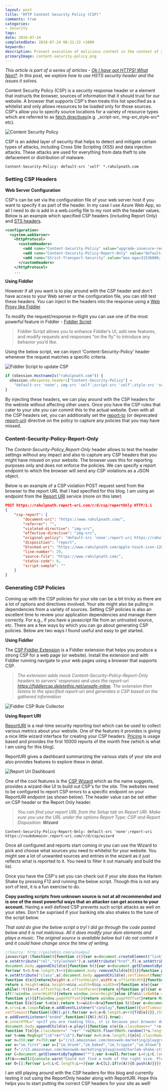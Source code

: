 ```yaml
---
layout: post
title: "HTTP Content Security Policy (CSP)"
comments: true
categories: 
- Security
tags: 
date: 2018-07-24
completedDate: 2018-07-24 06:21:22 +1000
keywords: 
description: Prevent execution of malicious content in the context of your website.
primaryImage: content-security-policy.png
---
```

_This article is part of a series of articles - [Ok I have got HTTPS! What Next?](/blog/ok-i-have-got-https-what-next/). In this post, we explore how to use HSTS security header and the issues it solves._

Content Security Policy (CSP) is a security response header or a <meta> element that instructs the browser, sources of information that it should trust for our website. A browser that supports CSP's then treats this list specified as a whitelist and only allows resources to be loaded only for those sources. CSP's allow you to specify source locations for a variety of resource types which are referred to as [fetch directives](https://developer.mozilla.org/en-US/docs/Glossary/Fetch_directive)(e.g. \_script-src, img-src,style-src\* etc).

<img src="{{site.images_root}}/content-security-policy.png" alt="Content Security Policy"  class="center" />

CSP is an added layer of security that helps to detect and mitigate certain types of attacks, including Cross Site Scripting (XSS) and data injection attacks. These attacks are used for everything from data theft to site defacement or distribution of malware.

```text Example
Content-Security-Policy: default-src 'self' *.rahulpnath.com
```

### Setting CSP Headers

**Web Server Configuration**

CSP's can be set via the configuration file of your web server host if you want to specify it as part of the header. In my case I use Azure Web App, so all I need to do is add in a web.config file to my root with the header values. Below is an example which specified CSP headers (including Report Only) and [STS headers](/blog/http-strict-transport-security-sts-or-hsts/).

```xml Web.config Sample
<configuration>
  <system.webServer>
    <httpProtocol>
      <customHeaders>
        <add name="Content-Security-Policy" value="upgrade-insecure-requests;"/>
        <add name="Content-Security-Policy-Report-Only" value="default-src 'none';report-uri https://rahulpnath.report-uri.com/r/d/csp/reportOnly" />
        <add name="Strict-Transport-Security" value="max-age=31536000; includeSubDomains; preload"/>
      </customHeaders>
    </httpProtocol>
    ...
```

**Using Fiddler**

However if all you want is to play around with the CSP header and don't have access to your Web server or the configuration file, you can still test these headers. You can inject in the headers into the response using a [Web Proxy like Fiddler](blog/fiddler-free-web-debugging-proxy/)

To modify the request/response in-flight you can use one of the most powerful feature in Fiddler - [Fiddler Script](https://www.telerik.com/blogs/understanding-fiddlerscript)

> Fiddler Script allows you to enhance Fiddler’s UI, add new features, and modify requests and responses “on the fly” to introduce any behavior you’d like.

Using the below script, we can inject 'Content-Security-Policy' header whenever the request matches a specific criteria.

<img src="{{site.images_root}}/https_csp_fiddler_script.png" alt="Fiddler Script to update CSP"  class="center" />

```javascript Fiddler Script - Inject CSP Header
if (oSession.HostnameIs("rahulpnath.com")) {
  oSession.oResponse.headers["Content-Security-Policy"] =
    "default-src 'none'; img-src 'self';script-src 'self';style-src 'self'";
}
```

By injecting these headers, we can play around with the CSP headers for the webiste without affecting other users. Once you have the CSP rules that cater to your site you can commit this to the actual website. Even with all the CSP headers set, you can additionally set the [report-to](https://developer.mozilla.org/en-US/docs/Web/HTTP/Headers/Content-Security-Policy/report-to) (or deprecated [report-uri](https://developer.mozilla.org/en-US/docs/Web/HTTP/Headers/Content-Security-Policy/report-uri)) directive on the policy to capture any policies that you may have missed.

### Content-Security-Policy-Report-Only

The _Content-Security-Policy_Report-Only_ header allows to test the header settings without any impact and also to capture any CSP headers that you might have missed on your website. The browser uses this for reporting purposes only and does not enforce the policies. We can specify a report endpoint to which the browser will send any CSP violations as a JSON object.

Below is an example of a CSP violation POST request send from the browser to the report URL that I had specified for this blog. I am using an endpoint from the [Report URI](https://report-uri.com/) service (more on this later)

```json Example
POST https://rahulpnath.report-uri.com/r/d/csp/reportOnly HTTP/1.1
{
    "csp-report": {
        "document-uri": "https://www.rahulpnath.com/",
        "referrer": "",
        "violated-directive": "img-src",
        "effective-directive": "img-src",
        "original-policy": "default-src 'none';report-uri https://rahulpnath.report-uri.com/r/d/csp/reportOnly",
        "disposition": "report",
        "blocked-uri": "https://www.rahulpnath.com/apple-touch-icon-120x120.png",
        "line-number": 29,
        "source-file": "https://www.rahulpnath.com/",
        "status-code": 0,
        "script-sample": ""
    }
}
```

### Generating CSP Policies

Coming up with the CSP policies for your site can be a bit tricky as there are a lot of options and directives involved. Your site might also be pulling in dependencies from a variety of sources. Setting CSP policies is also an excellent time to review your application dependencies and manage them correctly. For e.g., if you have a javascript file from an untrusted source, etc. There are a few ways by which you can go about generating CSP policies. Below are two ways I found useful and easy to get started.

**Using Fiddler**

The [CSP Fiddler Extension](https://github.com/david-risney/CSP-Fiddler-Extension) is a Fiddler extension that helps you produce a strong CSP for a web page (or website). Install the extension and with Fiddler running navigate to your web pages using a browser that supports CSP.

> _The extension adds mock Content-Security-Policy-Report-Only headers to servers' responses and uses the report-uri https://fiddlercsp.deletethis.net/unsafe-inline. The extension then listens to the specified report-uri and generates a CSP based on the gathered information_

<img src="{{site.images_root}}/https_csp_fiddler_rule_collector.png" class="center" alt="Fiddler CSP Rule Collector" />

**Using Report URI**

[ReportURI](https://report-uri.com/) is a real-time security reporting tool which can be used to collect various metrics about your website. One of the features it provides is giving a nice little wizard interface for creating your CSP headers. [Pricing](https://report-uri.com/#prices) is usage based and provides the first 10000 reports of the month free (which is what I am using for this blog).

ReportURI gives a dashboard summarizing the various stats of your site and also provides features to explore these in detail.

<img src="{{site.images_root}}/csp_report_uri_dashboard.png" alt="Report Uri Dashboard" class="center" />

One of the cool features is the [CSP Wizard](https://scotthelme.co.uk/report-uri-csp-wizard/) which as the name suggests, provides a wizard-like UI to build out CSP's for the site. The websites need to be configured to report CSP errors to a specific endpoint on your ReportURI endpoint (as shown below). The header value can be set either on CSP header or the Report Only header.

> _You can find your report URL from the Setup tab on Report URI. Make sure you use the URL under the options Report Type: CSP and Report Disposition: **Wizard**_

```text
Content-Security-Policy-Report-Only: default-src 'none';report-uri https://<subdomain>.report-uri.com/r/d/csp/wizard
```

Once all configured and reports start coming in you can use the Wizard to pick and choose what sources you need to whitelist for your website. You might see a lot of unwanted sources and entries in the wizard as it just reflects what is reported to it. You need to filter it out manually and build the list.

Once you have the CSP's set you can check out if your site does the Harlem Shake by pressing F12 and running the below script. Though this is not any sort of test, it is a fun exercise to do.

<div class="alert alert-warning">
<b>Copy pasting scripts from unknown source is not at all recommended and is one of the most powerful ways that an attacker can get access to your account.</b> Having a well defined CSP prevents such script attacks as well on your sites. Don't be suprised if your banking site also shakes to the tune of the script below. 
</div>

_That said do give the below script a try! I did go through the code pasted below and it is not malicious. All it does modify your dom elements and plays a music. The original source is available below but I do not control it and it could have change since the time of writing._

``` javascript Harlem Shake - F12 on Browser tab and run below script (Check your Volume)
//Source: http://pastebin.com/aJna4paJ
javascript:(function(){function c(){var e=document.createElement("link");e.setAttribute("type","text/css");
e.setAttribute("rel","stylesheet");e.setAttribute("href",f);e.setAttribute("class",l);
document.body.appendChild(e)}function h(){var e=document.getElementsByClassName(l);
for(var t=0;t<e.length;t++){document.body.removeChild(e[t])}}function p(){var e=document.createElement("div");
e.setAttribute("class",a);document.body.appendChild(e);setTimeout(function(){document.body.removeChild(e)},100)}
function d(e){return{height:e.offsetHeight,width:e.offsetWidth}}function v(i){var s=d(i);
return s.height>e&&s.height<n&&s.width>t&&s.width<r}function m(e){var t=e;var n=0;
while(!!t){n+=t.offsetTop;t=t.offsetParent}return n}function g(){var e=document.documentElement;
if(!!window.innerWidth){return window.innerHeight}else if(e&&!isNaN(e.clientHeight)){return e.clientHeight}return 0}
function y(){if(window.pageYOffset){return window.pageYOffset}return Math.max(document.documentElement.scrollTop,document.body.scrollTop)}
function E(e){var t=m(e);return t>=w&&t<=b+w}function S(){var e=document.createElement("audio");e.setAttribute("class",l);
e.src=i;e.loop=false;e.addEventListener("canplay",function(){setTimeout(function(){x(k)},500);
setTimeout(function(){N();p();for(var e=0;e<O.length;e++){T(O[e])}},15500)},true);
e.addEventListener("ended",function(){N();h()},true);
e.innerHTML=" <p>If you are reading this, it is because your browser does not support the audio element. We recommend that you get a new browser.</p> <p>";
document.body.appendChild(e);e.play()}function x(e){e.className+=" "+s+" "+o}
function T(e){e.className+=" "+s+" "+u[Math.floor(Math.random()*u.length)]}function N(){var e=document.getElementsByClassName(s);
var t=new RegExp("\\b"+s+"\\b");for(var n=0;n<e.length;){e[n].className=e[n].className.replace(t,"")}}var e=30;var t=30;
var n=350;var r=350;var i="//s3.amazonaws.com/moovweb-marketing/playground/harlem-shake.mp3";var s="mw-harlem_shake_me";
var o="im_first";var u=["im_drunk","im_baked","im_trippin","im_blown"];var a="mw-strobe_light";
var f="//s3.amazonaws.com/moovweb-marketing/playground/harlem-shake-style.css";var l="mw_added_css";var b=g();var w=y();
var C=document.getElementsByTagName("*");var k=null;for(var L=0;L<C.length;L++){var A=C[L];if(v(A)){if(E(A)){k=A;break}}}
if(A===null){console.warn("Could not find a node of the right size. Please try a different page.");return}c();S();
var O=[];for(var L=0;L<C.length;L++){var A=C[L];if(v(A)){O.push(A)}}})()
```

I am still playing around with the CSP headers for this blog and currently testing it out using the ReportOnly header along with ReportURI. Hope this helps you to start putting the correct CSP headers for your site as well!
